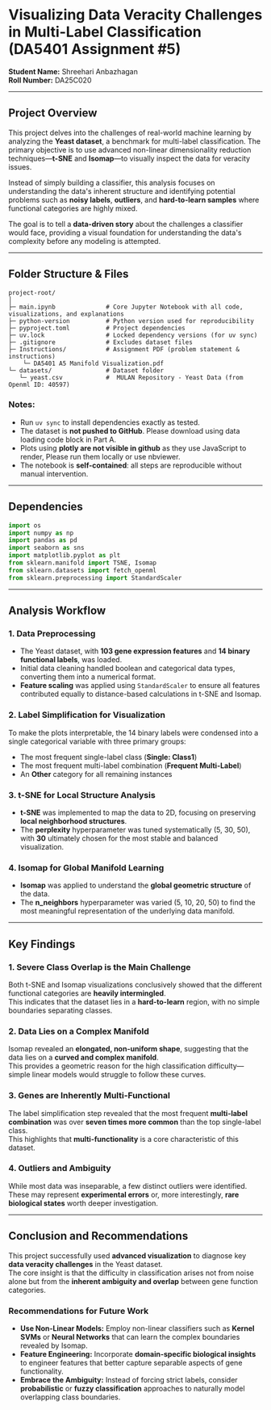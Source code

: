 # **Visualizing Data Veracity Challenges in Multi-Label Classification (DA5401 Assignment #5)**

**Student Name:** Shreehari Anbazhagan\
**Roll Number:** DA25C020

---
## Project Overview

This project delves into the challenges of real-world machine learning by analyzing the **Yeast dataset**, a benchmark for multi-label classification. The primary objective is to use advanced non-linear dimensionality reduction techniques—**t-SNE** and **Isomap**—to visually inspect the data for veracity issues.  

Instead of simply building a classifier, this analysis focuses on understanding the data's inherent structure and identifying potential problems such as **noisy labels**, **outliers**, and **hard-to-learn samples** where functional categories are highly mixed.

The goal is to tell a **data-driven story** about the challenges a classifier would face, providing a visual foundation for understanding the data's complexity before any modeling is attempted.

---

## Folder Structure & Files

```
project-root/
│
├─ main.ipynb              # Core Jupyter Notebook with all code, visualizations, and explanations
├─ python-version          # Python version used for reproducibility
├─ pyproject.toml          # Project dependencies
├─ uv.lock                 # Locked dependency versions (for uv sync)
├─ .gitignore              # Excludes dataset files
├─ Instructions/           # Assignment PDF (problem statement & instructions)
    └─ DA5401 A5 Manifold Visualization.pdf
└─ datasets/               # Dataset folder
   └─ yeast.csv            #  MULAN Repository - Yeast Data (from Openml ID: 40597)
```

### Notes:

* Run `uv sync` to install dependencies exactly as tested.
* The dataset is **not pushed to GitHub**. Please download using data loading code block in Part A.
* Plots using **plotly are not visible in github** as they use JavaScript to render, Please run them locally or use nbviewer.
* The notebook is **self-contained**: all steps are reproducible without manual intervention.

---

## Dependencies

```python
import os
import numpy as np
import pandas as pd
import seaborn as sns
import matplotlib.pyplot as plt
from sklearn.manifold import TSNE, Isomap
from sklearn.datasets import fetch_openml
from sklearn.preprocessing import StandardScaler
```

---

## Analysis Workflow

### 1. Data Preprocessing
- The Yeast dataset, with **103 gene expression features** and **14 binary functional labels**, was loaded.  
- Initial data cleaning handled boolean and categorical data types, converting them into a numerical format.  
- **Feature scaling** was applied using `StandardScaler` to ensure all features contributed equally to distance-based calculations in t-SNE and Isomap.

### 2. Label Simplification for Visualization
To make the plots interpretable, the 14 binary labels were condensed into a single categorical variable with three primary groups:
- The most frequent single-label class (**Single: Class1**)
- The most frequent multi-label combination (**Frequent Multi-Label**)
- An **Other** category for all remaining instances

### 3. t-SNE for Local Structure Analysis
- **t-SNE** was implemented to map the data to 2D, focusing on preserving **local neighborhood structures**.  
- The **perplexity** hyperparameter was tuned systematically (5, 30, 50), with **30** ultimately chosen for the most stable and balanced visualization.

### 4. Isomap for Global Manifold Learning
- **Isomap** was applied to understand the **global geometric structure** of the data.  
- The **n_neighbors** hyperparameter was varied (5, 10, 20, 50) to find the most meaningful representation of the underlying data manifold.

---

## Key Findings

### 1. Severe Class Overlap is the Main Challenge
Both t-SNE and Isomap visualizations conclusively showed that the different functional categories are **heavily intermingled**.  
This indicates that the dataset lies in a **hard-to-learn** region, with no simple boundaries separating classes.

### 2. Data Lies on a Complex Manifold
Isomap revealed an **elongated, non-uniform shape**, suggesting that the data lies on a **curved and complex manifold**.  
This provides a geometric reason for the high classification difficulty—simple linear models would struggle to follow these curves.

### 3. Genes are Inherently Multi-Functional
The label simplification step revealed that the most frequent **multi-label combination** was over **seven times more common** than the top single-label class.  
This highlights that **multi-functionality** is a core characteristic of this dataset.

### 4. Outliers and Ambiguity
While most data was inseparable, a few distinct outliers were identified.  
These may represent **experimental errors** or, more interestingly, **rare biological states** worth deeper investigation.

---

## Conclusion and Recommendations

This project successfully used **advanced visualization** to diagnose key **data veracity challenges** in the Yeast dataset.  
The core insight is that the difficulty in classification arises not from noise alone but from the **inherent ambiguity and overlap** between gene function categories.

### Recommendations for Future Work
- **Use Non-Linear Models:** Employ non-linear classifiers such as **Kernel SVMs** or **Neural Networks** that can learn the complex boundaries revealed by Isomap.  
- **Feature Engineering:** Incorporate **domain-specific biological insights** to engineer features that better capture separable aspects of gene functionality.  
- **Embrace the Ambiguity:** Instead of forcing strict labels, consider **probabilistic** or **fuzzy classification** approaches to naturally model overlapping class boundaries.